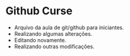# Github Curse
* Arquivo da aula de git/github para iniciantes.
* Realizando algumas alterações.
* Editando novamente.
* Realizando outras modificações.
